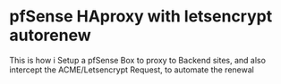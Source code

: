 # pfSense HAproxy with letsencrypt autorenew


This is how i Setup a pfSense Box to proxy to Backend sites, and also intercept the ACME/Letsencrypt Request, to automate the renewal
